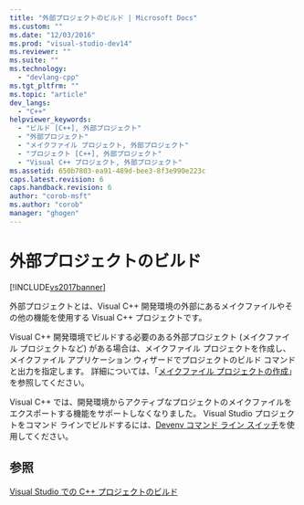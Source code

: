 ```yaml
---
title: "外部プロジェクトのビルド | Microsoft Docs"
ms.custom: ""
ms.date: "12/03/2016"
ms.prod: "visual-studio-dev14"
ms.reviewer: ""
ms.suite: ""
ms.technology: 
  - "devlang-cpp"
ms.tgt_pltfrm: ""
ms.topic: "article"
dev_langs: 
  - "C++"
helpviewer_keywords: 
  - "ビルド [C++], 外部プロジェクト"
  - "外部プロジェクト"
  - "メイクファイル プロジェクト, 外部プロジェクト"
  - "プロジェクト [C++], 外部プロジェクト"
  - "Visual C++ プロジェクト, 外部プロジェクト"
ms.assetid: 650b7803-ea91-489d-bee3-8f3e990e223c
caps.latest.revision: 6
caps.handback.revision: 6
author: "corob-msft"
ms.author: "corob"
manager: "ghogen"
---
```

# 外部プロジェクトのビルド
[!INCLUDE[vs2017banner](../assembler/inline/includes/vs2017banner.md)]

外部プロジェクトとは、Visual C\+\+ 開発環境の外部にあるメイクファイルやその他の機能を使用する Visual C\+\+ プロジェクトです。  
  
 Visual C\+\+ 開発環境でビルドする必要のある外部プロジェクト \(メイクファイル プロジェクトなど\) がある場合は、メイクファイル プロジェクトを作成し、メイクファイル アプリケーション ウィザードでプロジェクトのビルド コマンドと出力を指定します。  詳細については、「[メイクファイル プロジェクトの作成](../ide/creating-a-makefile-project.md)」を参照してください。  
  
 Visual C\+\+ では、開発環境からアクティブなプロジェクトのメイクファイルをエクスポートする機能をサポートしなくなりました。  Visual Studio プロジェクトをコマンド ラインでビルドするには、[Devenv コマンド ライン スイッチ](../Topic/Devenv%20Command%20Line%20Switches.md)を使用してください。  
  
## 参照  
 [Visual Studio での C\+\+ プロジェクトのビルド](../ide/building-cpp-projects-in-visual-studio.md)